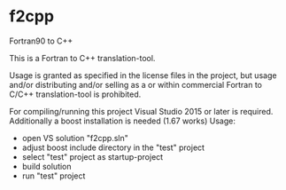 # f2cpp
Fortran90 to C++

This is a Fortran to C++ translation-tool.

Usage is granted as specified in the license files in the project, but usage and/or distributing and/or selling
as a or within commercial Fortran to C/C++ translation-tool is prohibited.

For compiling/running this project Visual Studio 2015 or later is required.
Additionally a boost installation is needed (1.67 works)
Usage: 
  - open VS solution "f2cpp.sln"
  - adjust boost include directory in the "test" project
  - select "test" project as startup-project
  - build solution
  - run "test" project
